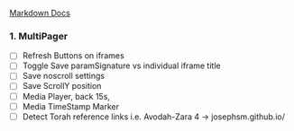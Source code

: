 [Markdown Docs](https://docs.github.com/en/get-started/writing-on-github/getting-started-with-writing-and-formatting-on-github/basic-writing-and-formatting-syntax)

### 1. MultiPager

- [ ] Refresh Buttons on iframes
- [ ] Toggle Save paramSignature vs individual iframe title
- [ ] Save noscroll settings
- [ ] Save ScrollY position
- [ ] Media Player, back 15s, 
- [ ] Media TimeStamp Marker
- [ ] Detect Torah reference links i.e. Avodah-Zara 4 -> josephsm.github.io/
